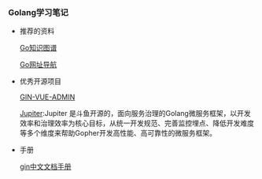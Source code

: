 ### Golang学习笔记

+ 推荐的资料

    [Go知识图谱](https://www.processon.com/view/link/5a9ba4c8e4b0a9d22eb3bdf0#map)
    
    [Go网址导航](https://kotlintc.com/)
   

+ 优秀开源项目

    [GIN-VUE-ADMIN](https://github.com/flipped-aurora/gin-vue-admin)
    
    [Jupiter](https://github.com/douyu/jupiter):Jupiter 是斗鱼开源的，面向服务治理的Golang微服务框架，以开发效率和治理效率为核心目标，从统一开发规范、完善监控埋点、降低开发难度等多个维度来帮助Gopher开发高性能、高可靠性的微服务框架。
    
+ 手册

    [gin中文文档手册](https://gin-gonic.com/zh-cn/docs/)
